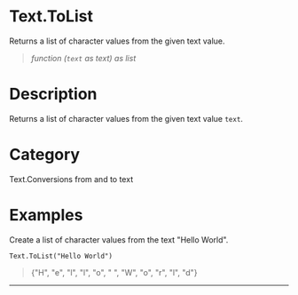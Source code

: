 ﻿# Text.ToList
Returns a list of character values from the given text value.
> _function (<code>text</code> as text) as list_
# Description 
Returns a list of character values from the given text value <code>text</code>.
# Category 
Text.Conversions from and to text
# Examples 
Create a list of character values from the text "Hello World".
```
Text.ToList("Hello World")
```
> {"H",
    "e",
    "l",
    "l",
    "o",
    " ",
    "W",
    "o",
    "r",
    "l",
    "d"}
***
